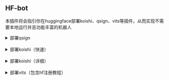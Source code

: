 ## HF-bot

本插件将会指引你在huggingface部署koishi、qsign、vits等插件，从而实现不需要本地运行并且功能丰富的机器人

<details>
  <summary>部署qsign</summary>

### [文档原地址](https://github.com/CikeyQi/QQsign_docs)

# HuggingFace部署签名服务

文档作者：`0卡苏打水`   QQ交流群：`621069204`

截至当前，HuggingFace空间unidbg-fetch-qsign同步更新至 `1.1.9` 版本

优点：不需要服务器搭建，白嫖Huggingface的2核16G服务器，一键克隆即可运行，一人一地址

缺点：移动网络无法访问HuggingFace，部分地区网络可能存在一定延迟，如果出现timeout错误则是你运营商的问题，不是本教程的问题

**如果你是Windows，非常建议您查看我的这个项目：[unidbg-fetch-qsign-gui](https://ghproxy.com/https://github.com/CikeyQi/unidbg-fetch-qsign-gui)**

## 第一步：克隆空间

打开我已经部署好的空间：[QQsign](https://ghproxy.com/https://huggingface.co/spaces/CikeyQI/QQsign)，点击右上角三个点，点击 **Duplicate this Space** 
![克隆空间](https://github.com/CikeyQi/QQsign_docs/blob/main/src/1.png?raw=true)

## 第二步：填写相应的项

 **Visibility：**
 
 修改为**Public**，一定要公开，否则无法正常访问接口
 
 **TXLIB_VERSION：**
 
 本项请直接填写版本号即可，如 `8.9.68` ，不用填写路径！在本空间已经存放了官方提供的几个版本的so文件 `3.5.1` `3.5.2` `8.9.63` `8.9.68` `8.9.71` 和 `8.9.73` ，请将icqq更新到0.5.1版本以上以自动匹配协议版本，更新命令`pnpm add icqq@0.5.4 -w` 

<br>

填写好后，点击**Duplicate this Space**，将自动为您部署

![开始部署](https://github.com/CikeyQi/QQsign_docs/blob/main/src/5.png?raw=true)

## 第三步：获取地址

当状态变成**Running**时，即部署成功

![空间开始运行](https://github.com/CikeyQi/QQsign_docs/blob/main/src/6.png?raw=true)

点击右上角三个点，选择**Embed this Space**

![查看个人URL](https://github.com/CikeyQi/QQsign_docs/blob/main/src/7.png?raw=true)

下方Direct URL就是你的接口地址，点**copy**复制到剪切板

![查看个人URL](https://github.com/CikeyQi/QQsign_docs/blob/main/src/6.png?raw=true)

### 至此，你已经获得了成功部署qsign并且获得了其url以及key

## 后记：为什么我遇到了问题

1. 检查克隆时是否填写了**TXLIB_VERSION**，否则克隆后空间会报错

2. **Visibility**必须改成Public，否则第三步会没有**Embed this Space**，且机器人无法访问接口

3. 如果你遇到'ERR_INVALID_ARG_TYPE'的报错，请删除设备文件再试

4. 请检查服务器是否能访问huggingface.co

5. 若仍有问题，可加入QQ群：**621069204**，询问解决办法

## 致谢

- unidbg-fetch-qsign项目：[unidbg-fetch-qsign](https://github.com/fuqiuluo/unidbg-fetch-qsign)

</details>  

<br/>  

<details>
  <summary>部署koishi（快速）</summary>

## 第一步：复制空间
打开风佬已经部署好的koishi空间：[koishi](https://huggingface.co/spaces/initencunter/koishi)，点击右上角三个点，点击 **Duplicate this Space** 
![克隆空间](https://github.com/logiest617/hf-bot/blob/main/QQ%E6%88%AA%E5%9B%BE20231002212902.png?raw=true)


## 第二步：等候完成
接下来稍事等候：[koishi](https://huggingface.co/spaces/initencunter/koishi)，待出现状态变为running即部署成功
![克隆空间](https://github.com/logiest617/hf-bot/blob/main/QQ%E6%88%AA%E5%9B%BE20231002213507.png?raw=true)



</details>


<br/>    
<details>
  <summary>部署koishi（详细）</summary>
  
### [风佬嘴对嘴视频教程](https://www.bilibili.com/video/BV15H4y1f7nu)

</details>



<br/>    
<details>
  <summary>部署vits（包含hf注册教程）</summary>

### [部署vits](https://www.cnblogs.com/hanhanz/p/17110274.html#%E5%A6%82%E4%BD%95%E8%8E%B7%E5%8F%96%E8%AF%AD%E9%9F%B3%E6%A8%A1%E5%BC%8Fapi%E4%BB%A5%E5%8F%8Aapi%E9%85%8D%E7%BD%AE%E6%96%B9%E5%BC%8F)

</details>